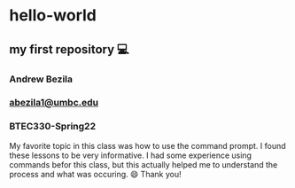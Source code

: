 # hello-world
## my first repository 💻
### Andrew Bezila
### abezila1@umbc.edu
### BTEC330-Spring22
My favorite topic in this class was how to use the command prompt. I found these lessons to be very informative. I had some experience using commands befor this class, but this actually helped me to understand the process and what was occuring. 😄 Thank you!
